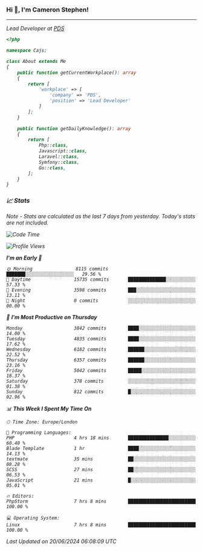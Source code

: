 ### Hi 👋, I'm Cameron Stephen!
<hr>
<p><em>Lead Developer at <a href="https://prindatasolutions.co.uk">PDS</a></p>


```php
<?php

namespace Cajs;

class About extends Me
{
    public function getCurrentWorkplace(): array
    {
        return [
            'workplace' => [
                'company' => 'PDS',
                'position' => 'Lead Developer'
            ]
        ];
    }

    public function getDailyKnowledge(): array
    {
        return [
            Php::class,
            Javascript::class,
            Laravel::class,
            Symfony::class,
            Go::class,
        ];
    }
}
```

### 📈 Stats
<p><em>Note - Stats are calculated as the last 7 days from yesterday. Today's stats are not included.</em></p>


<!--START_SECTION:waka-->
![Code Time](http://img.shields.io/badge/Code%20Time-3%2C848%20hrs%2033%20mins-blue)

![Profile Views](http://img.shields.io/badge/Profile%20Views-0-blue)

**I'm an Early 🐤** 

```text
🌞 Morning                8115 commits        ███████░░░░░░░░░░░░░░░░░░   29.56 % 
🌆 Daytime                15735 commits       ██████████████░░░░░░░░░░░   57.33 % 
🌃 Evening                3598 commits        ███░░░░░░░░░░░░░░░░░░░░░░   13.11 % 
🌙 Night                  0 commits           ░░░░░░░░░░░░░░░░░░░░░░░░░   00.00 % 
```
📅 **I'm Most Productive on Thursday** 

```text
Monday                   3842 commits        ████░░░░░░░░░░░░░░░░░░░░░   14.00 % 
Tuesday                  4835 commits        ████░░░░░░░░░░░░░░░░░░░░░   17.62 % 
Wednesday                6182 commits        ██████░░░░░░░░░░░░░░░░░░░   22.52 % 
Thursday                 6357 commits        ██████░░░░░░░░░░░░░░░░░░░   23.16 % 
Friday                   5042 commits        █████░░░░░░░░░░░░░░░░░░░░   18.37 % 
Saturday                 378 commits         ░░░░░░░░░░░░░░░░░░░░░░░░░   01.38 % 
Sunday                   812 commits         █░░░░░░░░░░░░░░░░░░░░░░░░   02.96 % 
```


📊 **This Week I Spent My Time On** 

```text
🕑︎ Time Zone: Europe/London

💬 Programming Languages: 
PHP                      4 hrs 18 mins       ███████████████░░░░░░░░░░   60.40 % 
Blade Template           1 hr                ████░░░░░░░░░░░░░░░░░░░░░   14.13 % 
textmate                 35 mins             ██░░░░░░░░░░░░░░░░░░░░░░░   08.28 % 
SCSS                     27 mins             ██░░░░░░░░░░░░░░░░░░░░░░░   06.53 % 
JavaScript               21 mins             █░░░░░░░░░░░░░░░░░░░░░░░░   05.01 % 

🔥 Editors: 
PhpStorm                 7 hrs 8 mins        █████████████████████████   100.00 % 

💻 Operating System: 
Linux                    7 hrs 8 mins        █████████████████████████   100.00 % 
```


 Last Updated on 20/06/2024 06:08:09 UTC
<!--END_SECTION:waka-->
